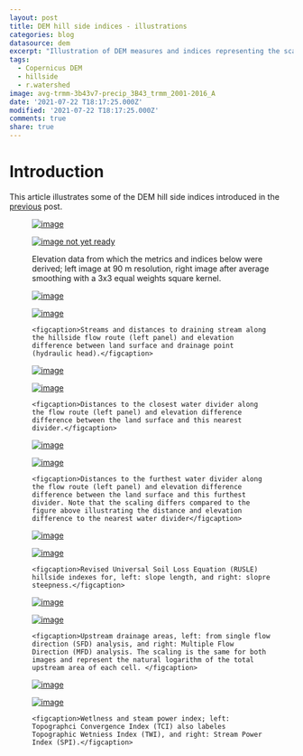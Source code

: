 ```yaml
---
layout: post
title: DEM hill side indices - illustrations
categories: blog
datasource: dem
excerpt: "Illustration of DEM measures and indices representing the scale of the stream and its valley"
tags:
  - Copernicus DEM
  - hillside
  - r.watershed
image: avg-trmm-3b43v7-precip_3B43_trmm_2001-2016_A
date: '2021-07-22 T18:17:25.000Z'
modified: '2021-07-22 T18:17:25.000Z'
comments: true
share: true
---
```

<script src="https://karttur.github.io/common/assets/js/karttur/togglediv.js"></script>

# Introduction

This article illustrates some of the DEM hill side indices introduced in the [previous](../blog-COPDemTileProcess) post.

<figure class="half">
	<a href="../../images/dem3-shade_copdem_x04y07_0_v01-90m.jpg"><img src="../../images/dem3-shade_copdem_x04y07_0_v01-90m.jpg" alt="image"></a>

  <a href="../../images/dem3-shade_copdem_x04y07_0_v01-90m-3x3.jpg"><img src="../../images/dem3-shade_copdem_x04y07_0_v01-90m-3x3.jpg" alt="image not yet ready"></a>

<figcaption>Elevation data from which the metrics and indices below were derived; left image at 90 m resolution, right image after average smoothing with a 3x3 equal weights square kernel.</figcaption>
</figure>

<figure class="half">
	<a href="../../images/stream-dist_copdem_x04y07_0_v01-pfpf-hydrdem4+4-90m.jpg"><img src="../../images/stream-dist_copdem_x04y07_0_v01-pfpf-hydrdem4+4-90m.jpg" alt="image"></a>

  <a href="../../images/hydraulhead_copdem_x04y07_0_v01-pfpf-hydrdem4+4-90m.jpg"><img src="../../images/hydraulhead_copdem_x04y07_0_v01-pfpf-hydrdem4+4-90m.jpg" alt="image"></a>

	<figcaption>Streams and distances to draining stream along the hillside flow route (left panel) and elevation difference between land surface and drainage point (hydraulic head).</figcaption>
</figure>

<figure class="half">

  <a href="../../images/near-divide-dist_copdem_x04y07_0_v01-pfpf-hydrdem4+4-90m.jpg"><img src="../../images/near-divide-dist_copdem_x04y07_0_v01-pfpf-hydrdem4+4-90m.jpg" alt="image"></a>

  <a href="../../images/near-divide-head_copdem_x04y07_0_v01-pfpf-hydrdem4+4-90m.jpg"><img src="../../images/near-divide-head_copdem_x04y07_0_v01-pfpf-hydrdem4+4-90m.jpg" alt="image"></a>

	<figcaption>Distances to the closest water divider along the flow route (left panel) and elevation difference difference between the land surface and this nearest divider.</figcaption>
</figure>

<figure class="half">

  <a href="../../images/far-divide-dist_copdem_x04y07_0_v01-pfpf-hydrdem4+4-90m.jpg"><img src="../../images/far-divide-dist_copdem_x04y07_0_v01-pfpf-hydrdem4+4-90m.jpg" alt="image"></a>

  <a href="../../images/far-divide-head_copdem_x04y07_0_v01-pfpf-hydrdem4+4-90m.jpg"><img src="../../images/far-divide-head_copdem_x04y07_0_v01-pfpf-hydrdem4+4-90m.jpg" alt="image"></a>

	<figcaption>Distances to the furthest water divider along the flow route (left panel) and elevation difference difference between the land surface and this furthest divider. Note that the scaling differs compared to the figure above illustrating the distance and elevation difference to the nearest water divider</figcaption>
</figure>

<figure class="half">
	<a href="../../images/rusle-slopelength_copdem_x04y07_0_v01-pfpf-hydrdem4+4-90m.jpg"><img src="../../images/rusle-slopelength_copdem_x04y07_0_v01-pfpf-hydrdem4+4-90m.jpg" alt="image"></a>

  <a href="../../images/rusle-slopesteepness_copdem_x04y07_0_v01-pfpf-hydrdem4+4-90m.jpg"><img src="../../images/rusle-slopesteepness_copdem_x04y07_0_v01-pfpf-hydrdem4+4-90m.jpg" alt="image"></a>

	<figcaption>Revised Universal Soil Loss Equation (RUSLE) hillside indexes for, left: slope length, and right: slopre steepness.</figcaption>
</figure>

<figure class="half">
	<a href="../../images/sfd-updrain_copdem_x04y07_0_v01-pfpf-hydrdem4+4-90m.png"><img src="../../images/sfd-updrain_copdem_x04y07_0_v01-pfpf-hydrdem4+4-90m.png" alt="image"></a>

  <a href="../../images/mfd-updrain_copdem_x04y07_0_v01-pfpf-hydrdem4+4-90m.png"><img src="../../images/mfd-updrain_copdem_x04y07_0_v01-pfpf-hydrdem4+4-90m.png" alt="image"></a>

	<figcaption>Upstream drainage areas, left: from single flow direction (SFD) analysis, and right: Multiple Flow Direction (MFD) analysis. The scaling is the same for both images and represent the natural logarithm of the total upstream area of each cell. </figcaption>
</figure>

<figure class="half">
	<a href="../../images/tci_copdem_x04y07_0_v01-pfpf-hydrdem4+4-90m.png"><img src="../../images/tci_copdem_x04y07_0_v01-pfpf-hydrdem4+4-90m.png" alt="image"></a>

  <a href="../../images/psi_copdem_x04y07_0_v01-pfpf-hydrdem4+4-90m.png"><img src="../../images/psi_copdem_x04y07_0_v01-pfpf-hydrdem4+4-90m.png " alt="image"></a>

	<figcaption>Wetlness and steam power index; left: Topographci Convergence Index (TCI) also labeles Topographic Wetniess Index (TWI), and right: Stream Power Index (SPI).</figcaption>
</figure>
